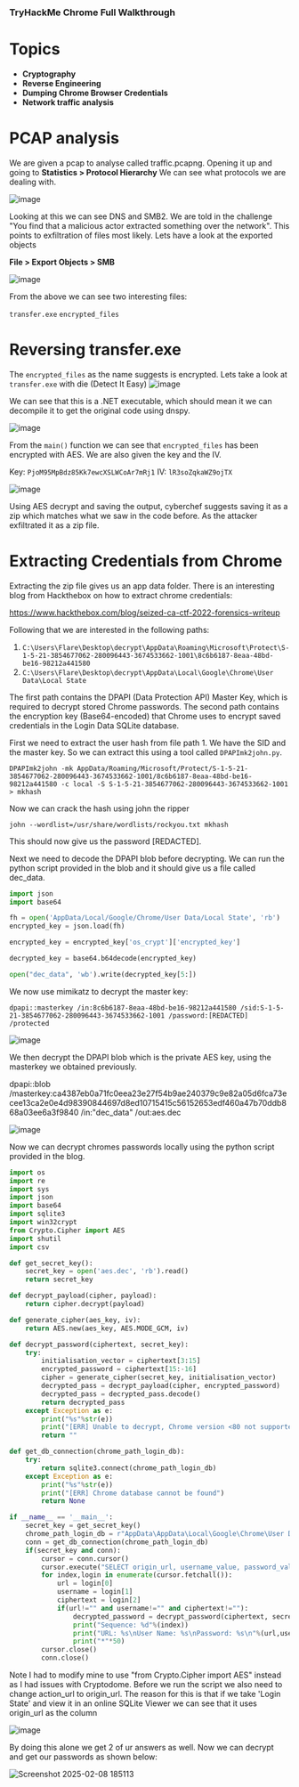 ### TryHackMe Chrome Full Walkthrough

# Topics

- **Cryptography**  
- **Reverse Engineering**  
- **Dumping Chrome Browser Credentials**
- **Network traffic analysis** 


# PCAP analysis

We are given a pcap to analyse called traffic.pcapng. Opening it up and going to **Statistics > Protocol Hierarchy**  We can see what protocols we are dealing with.

![image](https://github.com/user-attachments/assets/87707c59-1237-4804-83ce-d8f4049bcaa6)

Looking at this we can see DNS and SMB2. We are told in the challenge "You find that a malicious actor extracted something over the network". This points to exfiltration of files most likely. Lets have a look at the exported objects

**File > Export Objects > SMB**  

![image](https://github.com/user-attachments/assets/3e70a99c-f022-477e-ac43-0e22201c555d)

From the above we can see two interesting files:

`transfer.exe`
`encrypted_files`

# Reversing transfer.exe 
The `encrypted_files` as the name suggests is encrypted. Lets take a look at `transfer.exe` with die (Detect It Easy)
![image](https://github.com/user-attachments/assets/354eed3a-d168-49a1-aaa7-31e90c88318a)

We can see that this is a .NET executable, which should mean it we can decompile it to get the original code using dnspy.

![image](https://github.com/user-attachments/assets/74f5d464-d3b0-4312-a4b7-bab8234228e9)

From the `main()` function we can see that `encrypted_files` has been encrypted with AES. We are also given the key and the IV. 

Key: `PjoM95MpBdz85Kk7ewcXSLWCoAr7mRj1`
IV: `lR3soZqkaWZ9ojTX`

![image](https://github.com/user-attachments/assets/f09313e8-368b-4770-b621-8eef28cbaac5)

Using AES decrypt and saving the output, cyberchef suggests saving it as a zip which matches what we saw in the code before. As the attacker exfiltrated it as a zip file.


# Extracting Credentials from Chrome

Extracting the zip file gives us an app data folder. There is an interesting blog from Hackthebox on how to extract chrome credentials:

https://www.hackthebox.com/blog/seized-ca-ctf-2022-forensics-writeup

Following that we are interested in the following paths:

1. `C:\Users\Flare\Desktop\decrypt\AppData\Roaming\Microsoft\Protect\S-1-5-21-3854677062-280096443-3674533662-1001\8c6b6187-8eaa-48bd-be16-98212a441580`
2. `C:\Users\Flare\Desktop\decrypt\AppData\Local\Google\Chrome\User Data\Local State`

The first path contains the DPAPI (Data Protection API) Master Key, which is required to decrypt stored Chrome passwords. The second path contains the encryption key (Base64-encoded) that Chrome uses to encrypt saved credentials in the Login Data SQLite database.

First we need to extract the user hash from file path 1. We have the SID and the master key. So we can extract this using a tool called `DPAPImk2john.py`. 

```
DPAPImk2john -mk AppData/Roaming/Microsoft/Protect/S-1-5-21-3854677062-280096443-3674533662-1001/8c6b6187-8eaa-48bd-be16-98212a441580 -c local -S S-1-5-21-3854677062-280096443-3674533662-1001 > mkhash
```
Now we can crack the hash using john the ripper 

```
john --wordlist=/usr/share/wordlists/rockyou.txt mkhash
```
This should now give us the password [REDACTED].

Next we need to decode the DPAPI blob before decrypting. We can run the python script provided in the blob and it should give us a file called dec_data.

```python
import json
import base64

fh = open('AppData/Local/Google/Chrome/User Data/Local State', 'rb')
encrypted_key = json.load(fh)

encrypted_key = encrypted_key['os_crypt']['encrypted_key']

decrypted_key = base64.b64decode(encrypted_key)

open("dec_data", 'wb').write(decrypted_key[5:])
```

We now use mimikatz to decrypt the master key:

```
dpapi::masterkey /in:8c6b6187-8eaa-48bd-be16-98212a441580 /sid:S-1-5-21-3854677062-280096443-3674533662-1001 /password:[REDACTED] /protected
```
![image](https://github.com/user-attachments/assets/ed4683a4-0b39-41a1-a1b7-48b216d93c8a)

We then decrypt the DPAPI blob which is the private AES key, using the masterkey we obtained previously.

dpapi::blob /masterkey:ca4387eb0a71fc0eea23e27f54b9ae240379c9e82a05d6fca73ecee13ca2e0e4d98390844697d8ed10715415c56152653edf460a47b70ddb868a03ee6a3f9840 /in:"dec_data" /out:aes.dec

![image](https://github.com/user-attachments/assets/54018da9-4e87-43d1-a5dd-cc1164fcf7b0)

Now we can decrypt chromes passwords locally using the python script provided in the blog. 

```python
import os
import re
import sys
import json
import base64
import sqlite3
import win32crypt
from Crypto.Cipher import AES
import shutil
import csv

def get_secret_key():
    secret_key = open('aes.dec', 'rb').read()
    return secret_key

def decrypt_payload(cipher, payload):
    return cipher.decrypt(payload)

def generate_cipher(aes_key, iv):
    return AES.new(aes_key, AES.MODE_GCM, iv)

def decrypt_password(ciphertext, secret_key):
    try:
        initialisation_vector = ciphertext[3:15]
        encrypted_password = ciphertext[15:-16]
        cipher = generate_cipher(secret_key, initialisation_vector)
        decrypted_pass = decrypt_payload(cipher, encrypted_password)
        decrypted_pass = decrypted_pass.decode()
        return decrypted_pass
    except Exception as e:
        print("%s"%str(e))
        print("[ERR] Unable to decrypt, Chrome version <80 not supported. Please check.")
        return ""

def get_db_connection(chrome_path_login_db):
    try:
        return sqlite3.connect(chrome_path_login_db)
    except Exception as e:
        print("%s"%str(e))
        print("[ERR] Chrome database cannot be found")
        return None

if __name__ == '__main__':
    secret_key = get_secret_key()
    chrome_path_login_db = r"AppData\AppData\Local\Google\Chrome\User Data\Default\Login Data"
    conn = get_db_connection(chrome_path_login_db)
    if(secret_key and conn):
        cursor = conn.cursor()
        cursor.execute("SELECT origin_url, username_value, password_value FROM logins")
        for index,login in enumerate(cursor.fetchall()):
            url = login[0]
            username = login[1]
            ciphertext = login[2]
            if(url!="" and username!="" and ciphertext!=""):
                decrypted_password = decrypt_password(ciphertext, secret_key)
                print("Sequence: %d"%(index))
                print("URL: %s\nUser Name: %s\nPassword: %s\n"%(url,username,decrypted_password))
                print("*"*50)
        cursor.close()
        conn.close()
```
 Note I had to modify mine to use "from Crypto.Cipher import AES" instead as I had issues with Cryptodome. Before we run the script we also need to change action_url to origin_url. The reason for this is that if we take 'Login State' and view it in an online SQLite Viewer we can see that it uses origin_url as the column

 ![image](https://github.com/user-attachments/assets/cbf98007-90c4-4bb6-a3f0-d7a4e50bbd28)

 By doing this alone we get 2 of ur answers as well. Now we can decrypt and get our passwords as shown below:

 ![Screenshot 2025-02-08 185113](https://github.com/user-attachments/assets/9026cf3e-6157-4af8-a4dc-841d15ec8e8e)

